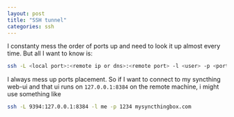 ```yaml
---
layout: post
title: "SSH tunnel"
categories: ssh
---
```


I constanty mess the order of ports up and need to look it up almost every time. But all I want to know is:


``` bash
ssh -L <local port>:<remote ip or dns>:<remote port> -l <user> -p <port> <host>
```

I always mess up ports placement. So if I want to connect to my syncthing web-ui and that ui runs on `127.0.0.1:8384` on the remote machine, i might use something like


``` bash
ssh -L 9394:127.0.0.1:8384 -l me -p 1234 mysyncthingbox.com
```
